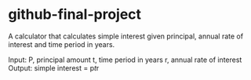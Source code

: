 # github-final-project

A calculator that calculates simple interest given principal, annual rate of interest and time period in years.

Input:
  P, principal amount
  t, time period in years
  r, annual rate of interest
Output:
  simple interest = p*t*r
